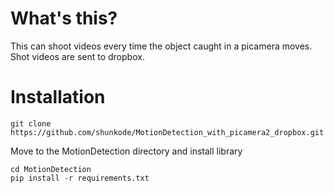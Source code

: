 # What's this?
This can shoot videos every time the object caught in a picamera moves.
Shot videos are sent to dropbox.

# Installation
```
git clone https://github.com/shunkode/MotionDetection_with_picamera2_dropbox.git
```
Move to the MotionDetection directory and install library
```
cd MotionDetection
pip install -r requirements.txt
```
